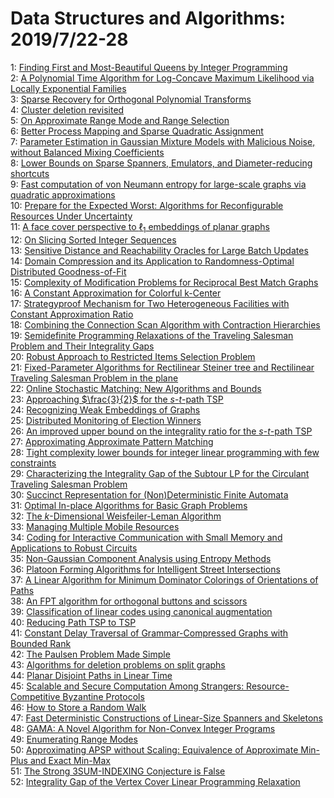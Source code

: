 # Data Structures and Algorithms: 2019/7/22-28  
1: [Finding First and Most-Beautiful Queens by Integer Programming](https://doi.org/10.48550/arXiv.1907.08246)  
2: [A Polynomial Time Algorithm for Log-Concave Maximum Likelihood via  Locally Exponential Families](https://doi.org/10.48550/arXiv.1907.08306)  
3: [Sparse Recovery for Orthogonal Polynomial Transforms](https://doi.org/10.48550/arXiv.1907.08362)  
4: [Cluster deletion revisited](https://doi.org/10.48550/arXiv.1907.08399)  
5: [On Approximate Range Mode and Range Selection](https://doi.org/10.48550/arXiv.1907.08579)  
6: [Better Process Mapping and Sparse Quadratic Assignment](https://doi.org/10.48550/arXiv.1702.04164)  
7: [Parameter Estimation in Gaussian Mixture Models with Malicious Noise,  without Balanced Mixing Coefficients](https://doi.org/10.48550/arXiv.1711.08082)  
8: [Lower Bounds on Sparse Spanners, Emulators, and Diameter-reducing  shortcuts](https://doi.org/10.48550/arXiv.1802.06271)  
9: [Fast computation of von Neumann entropy for large-scale graphs via  quadratic approximations](https://doi.org/10.48550/arXiv.1811.11087)  
10: [Prepare for the Expected Worst: Algorithms for Reconfigurable Resources  Under Uncertainty](https://doi.org/10.48550/arXiv.1811.11635)  
11: [A face cover perspective to $\ell_1$ embeddings of planar graphs](https://doi.org/10.48550/arXiv.1903.02758)  
12: [On Slicing Sorted Integer Sequences](https://doi.org/10.48550/arXiv.1907.01032)  
13: [Sensitive Distance and Reachability Oracles for Large Batch Updates](https://doi.org/10.48550/arXiv.1907.07982)  
14: [Domain Compression and its Application to Randomness-Optimal Distributed  Goodness-of-Fit](https://doi.org/10.48550/arXiv.1907.08743)  
15: [Complexity of Modification Problems for Reciprocal Best Match Graphs](https://doi.org/10.48550/arXiv.1907.08865)  
16: [A Constant Approximation for Colorful k-Center](https://doi.org/10.48550/arXiv.1907.08906)  
17: [Strategyproof Mechanism for Two Heterogeneous Facilities with Constant  Approximation Ratio](https://doi.org/10.48550/arXiv.1907.08918)  
18: [Combining the Connection Scan Algorithm with Contraction Hierarchies](https://doi.org/10.48550/arXiv.1907.09041)  
19: [Semidefinite Programming Relaxations of the Traveling Salesman Problem  and Their Integrality Gaps](https://doi.org/10.48550/arXiv.1907.09054)  
20: [Robust Approach to Restricted Items Selection Problem](https://doi.org/10.48550/arXiv.1907.09242)  
21: [Fixed-Parameter Algorithms for Rectilinear Steiner tree and Rectilinear  Traveling Salesman Problem in the plane](https://doi.org/10.48550/arXiv.1512.06649)  
22: [Online Stochastic Matching: New Algorithms and Bounds](https://doi.org/10.48550/arXiv.1606.06395)  
23: [Approaching $\frac{3}{2}$ for the $s$-$t$-path TSP](https://doi.org/10.48550/arXiv.1707.03992)  
24: [Recognizing Weak Embeddings of Graphs](https://doi.org/10.48550/arXiv.1709.09209)  
25: [Distributed Monitoring of Election Winners](https://doi.org/10.48550/arXiv.1805.02206)  
26: [An improved upper bound on the integrality ratio for the $s$-$t$-path  TSP](https://doi.org/10.48550/arXiv.1808.10734)  
27: [Approximating Approximate Pattern Matching](https://doi.org/10.48550/arXiv.1810.01676)  
28: [Tight complexity lower bounds for integer linear programming with few  constraints](https://doi.org/10.48550/arXiv.1811.01296)  
29: [Characterizing the Integrality Gap of the Subtour LP for the Circulant  Traveling Salesman Problem](https://doi.org/10.48550/arXiv.1902.06808)  
30: [Succinct Representation for (Non)Deterministic Finite Automata](https://doi.org/10.48550/arXiv.1907.09271)  
31: [Optimal In-place Algorithms for Basic Graph Problems](https://doi.org/10.48550/arXiv.1907.09280)  
32: [The $k$-Dimensional Weisfeiler-Leman Algorithm](https://doi.org/10.48550/arXiv.1907.09582)  
33: [Managing Multiple Mobile Resources](https://doi.org/10.48550/arXiv.1907.09834)  
34: [Coding for Interactive Communication with Small Memory and Applications  to Robust Circuits](https://doi.org/10.48550/arXiv.1805.06872)  
35: [Non-Gaussian Component Analysis using Entropy Methods](https://doi.org/10.48550/arXiv.1807.04936)  
36: [Platoon Forming Algorithms for Intelligent Street Intersections](https://doi.org/10.48550/arXiv.1901.04583)  
37: [A Linear Algorithm for Minimum Dominator Colorings of Orientations of  Paths](https://doi.org/10.48550/arXiv.1906.04523)  
38: [An FPT algorithm for orthogonal buttons and scissors](https://doi.org/10.48550/arXiv.1907.10230)  
39: [Classification of linear codes using canonical augmentation](https://doi.org/10.48550/arXiv.1907.10363)  
40: [Reducing Path TSP to TSP](https://doi.org/10.48550/arXiv.1907.10376)  
41: [Constant Delay Traversal of Grammar-Compressed Graphs with Bounded Rank](https://doi.org/10.48550/arXiv.1907.10444)  
42: [The Paulsen Problem Made Simple](https://doi.org/10.48550/arXiv.1809.04726)  
43: [Algorithms for deletion problems on split graphs](https://doi.org/10.48550/arXiv.1906.10012)  
44: [Planar Disjoint Paths in Linear Time](https://doi.org/10.48550/arXiv.1907.05940)  
45: [Scalable and Secure Computation Among Strangers: Resource-Competitive  Byzantine Protocols](https://doi.org/10.48550/arXiv.1907.10308)  
46: [How to Store a Random Walk](https://doi.org/10.48550/arXiv.1907.10874)  
47: [Fast Deterministic Constructions of Linear-Size Spanners and Skeletons](https://doi.org/10.48550/arXiv.1907.10895)  
48: [GAMA: A Novel Algorithm for Non-Convex Integer Programs](https://doi.org/10.48550/arXiv.1907.10930)  
49: [Enumerating Range Modes](https://doi.org/10.48550/arXiv.1907.10984)  
50: [Approximating APSP without Scaling: Equivalence of Approximate Min-Plus  and Exact Min-Max](https://doi.org/10.48550/arXiv.1907.11078)  
51: [The Strong 3SUM-INDEXING Conjecture is False](https://doi.org/10.48550/arXiv.1907.11206)  
52: [Integrality Gap of the Vertex Cover Linear Programming Relaxation](https://doi.org/10.48550/arXiv.1907.11209)  